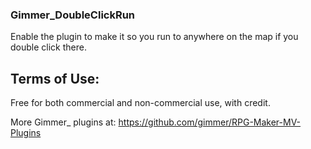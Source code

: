 ### Gimmer_DoubleClickRun

Enable the plugin to make it so you run to anywhere on the map if you double click there.

## Terms of Use:

Free for both commercial and non-commercial use, with credit.

More Gimmer_ plugins at: https://github.com/gimmer/RPG-Maker-MV-Plugins